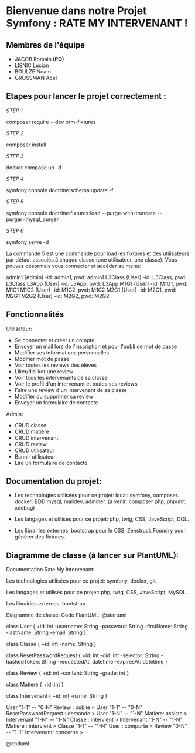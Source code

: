 # Bienvenue dans notre Projet Symfony : RATE MY INTERVENANT !

## Membres de l'équipe

- JACOB Romain **(PO)**
- LISNIC Lucian 
- BOULZE Noam
- GROSSMAN Abel


## Etapes pour lancer le projet correctement : 

_STEP 1_ 

 composer require --dev orm-fixtures
 
_STEP 2_ 

composer install 

_STEP 3_ 

docker compose up -d

_STEP 4_ 

symfony console doctrine:schema:update -f

_STEP 5_ 

symfony console doctrine:fixtures:load --purge-with-truncate --purger=mysql_purger 

_STEP 6_ 

symfony serve -d

La commande 5 est une commande pour load les fixtures et des utilisateurs par défaut associés à chaque classe (une utilisateur, une classe): 
Vous pouvez désormais vous connecter et accéder au menu:
  
admin1 (Admin) -id: admin1, pwd: admin1
L3Class (User) -id: L3Class, pwd: L3Class
L3App (User) -id: L3App, pwd: L3App
M1G1 (User) -id: M1G1, pwd: M1G1
M1G2 (User) -id: M1G2, pwd: M1G2
M2G1 (User) -id: M2G1, pwd: M2G1
M2G2 (User) -id: M2G2, pwd: M2G2


## Fonctionnalités
Utilisateur:
- Se connecter et créer un compte
- Envoyer un mail lors de l'inscription et pour l'oubli de mot de passe
- Modifier ses informations personnelles
- Modifier mot de passe
- Voir toutes les reviews des élèves
- Liker/disliker une review
- Voir tous les intervenants de sa classe
- Voir le profil d'un intervenant et toutes ses reviews
- Faire une review d'un intervenant de sa classe
- Modifier ou supprimer sa review
- Envoyer un formulaire de contacte

Admin:
- CRUD classe
- CRUD matière
- CRUD intervenant
- CRUD review
- CRUD utilisateur 
- Bannir utilisateur
- Lire un formulaire de contacte


## Documentation du projet:

- Les technologies utilisées pour ce projet: 
local: symfony, composer.
docker: BDD mysql, maildev, adminer. (à venir: composer php, phpunit, xdebug)

- Les langages et utilisés pour ce projet: 
php, twig, CSS, JaveScript, DQL.

- Les librairies externes: 
bootstrap pour le CSS, Zenstruck Foundry pour générer des fixtures.


## Diagramme de classe (à lancer sur PlantUML):

Documentation Rate My Intervenant:

Les technologies utilisées pour ce projet: symfony, docker, git.

Les langages et utilisés pour ce projet: php, twig, CSS, JaveScript, MySQL.

Les librairies externes: bootstrap.

Diagramme de classe: 
Code PlantUML:
@startuml

class User {
  +id: int
  -username: String
  -password: String
  -firstName: String
  -lastName: String
  -email: String
}

class Classe {
  +id: int
  -name: String
}

class ResetPasswordRequest {
  +id: int
  -oid: int
  -selector: String
  -hashedToken: String
  -requestedAt: datetime
  -expiresAt: datetime
}

class Review {
  +id: int
  -content: String
  -grade: int
}

class Matiere {
  +id: int
}

class Intervenant {
  +id: int
  -name: String
}

User "1-1" -- "0-N" Review : publie >
User "1-1" -- "0-N" ResetPasswordRequest : demande >
User "1-N" -- "1-N" Matiere: assiste >
Intervenant "1-N" -- "1-N" Classe : intervient >
Intervenant "1-N" -- "1-N" Matiere : intervient >
Classe "1-1" -- "1-N" User : comporte >
Review "0-N" -- "1-1" Intervenant: concerne >

@enduml

